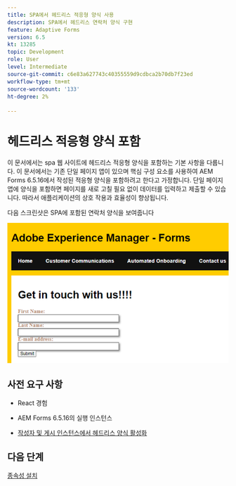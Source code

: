 ```yaml
---
title: SPA에서 헤드리스 적응형 양식 사용
description: SPA에서 헤드리스 연락처 양식 구현
feature: Adaptive Forms
version: 6.5
kt: 13285
topic: Development
role: User
level: Intermediate
source-git-commit: c6e83a627743c40355559d9cdbca2b70db7f23ed
workflow-type: tm+mt
source-wordcount: '133'
ht-degree: 2%

---
```



# 헤드리스 적응형 양식 포함

이 문서에서는 spa 웹 사이트에 헤드리스 적응형 양식을 포함하는 기본 사항을 다룹니다. 이 문서에서는 기존 단일 페이지 앱이 있으며 핵심 구성 요소를 사용하여 AEM Forms 6.5.16에서 작성된 적응형 양식을 포함하려고 한다고 가정합니다.
단일 페이지 앱에 양식을 포함하면 페이지를 새로 고칠 필요 없이 데이터를 입력하고 제출할 수 있습니다. 따라서 애플리케이션의 상호 작용과 효율성이 향상됩니다.

다음 스크린샷은 SPA에 포함된 연락처 양식을 보여줍니다

![연락처 양식](./assets/contact-us-form.png)

## 사전 요구 사항

* React 경험

* AEM Forms 6.5.16의 실행 인스턴스

* [작성자 및 게시 인스턴스에서 헤드리스 양식 활성화](https://experienceleague.adobe.com/docs/experience-manager-headless-adaptive-forms/using/quick-setup/enable-headless-adaptive-forms-and-core-components.html?lang=en)

## 다음 단계

[종속성 설치](./install-af-react-libraries.md)

